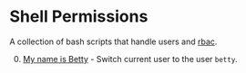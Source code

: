 # Shell Permissions

A collection of bash scripts that handle users and
[rbac](https://en.wikipedia.org/wiki/Role-based_access_control).

0. [My name is Betty](./0-iam_betty) - Switch current user to the user `betty`.
